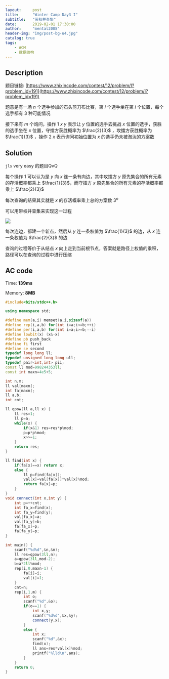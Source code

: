 ```yaml
---
layout:     post
title:      "Winter Camp Day3 I"
subtitle:   "带权并查集"
date:       2019-02-01 17:30:00
author:     "mental2008"
header-img: "img/post-bg-u4.jpg"
catalog: true
tags:
    - ACM
    - 数据结构
---
```


## Description

题目链接: [https://www.zhixincode.com/contest/12/problem/I?problem_id=191](https://www.zhixincode.com/contest/12/problem/I?problem_id=191)

题意是有一场 $n$ 个选手参加的石头剪刀布比赛，第 $i$ 个选手坐在第 $i$ 个位置，每个选手都有 $3$ 种可能情况

接下来有 $m$ 个询问，操作 $1$ $x$ $y$ 表示让 $y$ 位置的选手去挑战 $x$ 位置的选手，获胜的选手坐在 $x$ 位置，守擂方获胜概率为 $\frac{2}{3}$ ，攻擂方获胜概率为 $\frac{1}{3}$ ，操作 $2$ $x$ 表示询问初始位置为 $x$ 的选手仍未被淘汰的方案数

## Solution

`jls` very easy 的题目QvQ

每个操作 $1$ 可以认为是 $y$ 向 $x$ 连一条有向边，其中攻擂方 $y$ 原先集合的所有元素的存活概率都乘上 $\frac{1}{3}$，而守擂方 $x$ 原先集合的所有元素的存活概率都乘上 $\frac{2}{3}$

每次查询的结果其实就是 $x$ 的存活概率乘上总的方案数 $3^n$

可以用带权并查集来实现这一过程

![](https://raw.githubusercontent.com/mental2008/mental2008.github.io/master/img/post-pic-day3i.png)

每次连边，都建一个新点，然后从 $y$ 连一条权值为 $\frac{1}{3}$ 的边，从 $x$ 连一条权值为 $\frac{2}{3}$ 的边

查询的过程等价于从结点 $x$ 向上走到当前根节点，答案就是路径上权值的乘积，路径可以在查询的过程中进行压缩

## AC code

Time: **139ms**

Memory: **8MB**

```c++
#include<bits/stdc++.h>

using namespace std;

#define mem(a,i) memset(a,i,sizeof(a))
#define rep(i,a,b) for(int i=a;i<=b;++i)
#define per(i,a,b) for(int i=a;i>=b;--i)
#define lowbit(x) (x&-x)
#define pb push_back
#define fi first
#define se second
typedef long long ll;
typedef unsigned long long ull;
typedef pair<int,int> pii;
const ll mod=998244353ll;
const int maxn=4e5+5;

int n,m;
ll val[maxn];
int fa[maxn];
ll a,b;
int cnt;

ll qpow(ll a,ll x) {
    ll res=1;
    ll p=a;
    while(x) {
        if(x&1) res=res*p%mod;
        p=p*p%mod;
        x>>=1;
    }
    return res;
}

ll find(int x) {
    if(fa[x]==x) return x;
    else {
        ll p=find(fa[x]);
        val[x]=val[fa[x]]*val[x]%mod;
        return fa[x]=p;
    }
}
void connect(int x,int y) {
    int p=++cnt;
    int fa_x=find(x);
    int fa_y=find(y);
    val[fa_x]=a;
    val[fa_y]=b;
    fa[fa_x]=p;
    fa[fa_y]=p;
}

int main() {
    scanf("%d%d",&n,&m);
    ll res=qpow(3ll,n);
    a=qpow(3ll,mod-2);
    b=a*2ll%mod;
    rep(i,0,maxn-1) {
        fa[i]=i;
        val[i]=1;
    }
    cnt=n;
    rep(i,1,m) {
        int o;
        scanf("%d",&o);
        if(o==1) {
            int x,y;
            scanf("%d%d",&x,&y);
            connect(y,x);
        }
        else {
            int x;
            scanf("%d",&x);
            find(x);
            ll ans=res*val[x]%mod;
            printf("%lld\n",ans);
        }
    }
    return 0;
}
```